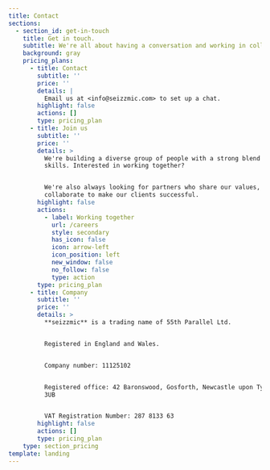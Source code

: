 ```yaml
---
title: Contact
sections:
  - section_id: get-in-touch
    title: Get in touch.
    subtitle: We're all about having a conversation and working in collaboration.
    background: gray
    pricing_plans:
      - title: Contact
        subtitle: ''
        price: ''
        details: |
          Email us at <info@seizzmic.com> to set up a chat.
        highlight: false
        actions: []
        type: pricing_plan
      - title: Join us
        subtitle: ''
        price: ''
        details: >
          We're building a diverse group of people with a strong blend of
          skills. Interested in working together?


          We're also always looking for partners who share our values, and can
          collaborate to make our clients successful.
        highlight: false
        actions:
          - label: Working together
            url: /careers
            style: secondary
            has_icon: false
            icon: arrow-left
            icon_position: left
            new_window: false
            no_follow: false
            type: action
        type: pricing_plan
      - title: Company
        subtitle: ''
        price: ''
        details: >
          **seizzmic** is a trading name of 55th Parallel Ltd.


          Registered in England and Wales.


          Company number: 11125102


          Registered office: 42 Baronswood, Gosforth, Newcastle upon Tyne NE3
          3UB


          VAT Registration Number: 287 8133 63
        highlight: false
        actions: []
        type: pricing_plan
    type: section_pricing
template: landing
---
```

